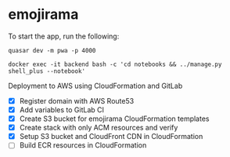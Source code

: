 # emojirama

To start the app, run the following:

```
quasar dev -m pwa -p 4000
```


```
docker exec -it backend bash -c 'cd notebooks && ../manage.py shell_plus --notebook'
```

Deployment to AWS using CloudFormation and GitLab

- [x] Register domain with AWS Route53
- [x] Add variables to GitLab CI
- [x] Create S3 bucket for emojirama CloudFormation templates
- [x] Create stack with only ACM resources and verify
- [x] Setup S3 bucket and CloudFront CDN in CloudFormation
- [ ] Build ECR resources in CloudFormation